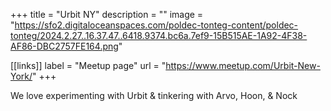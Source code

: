 +++
title = "Urbit NY"
description = ""
image = "https://sfo2.digitaloceanspaces.com/poldec-tonteg-content/poldec-tonteg/2024.2.27..16.37.47..6418.9374.bc6a.7ef9-15B515AE-1A92-4F38-AF86-DBC2757FE164.png"

[[links]]
label = "Meetup page"
url = "https://www.meetup.com/Urbit-New-York/"
+++

We love experimenting with Urbit & tinkering with Arvo, Hoon, & Nock

